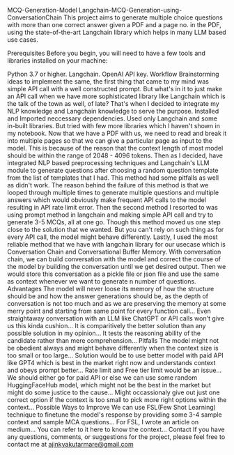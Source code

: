  MCQ-Generation-Model
 Langchain-MCQ-Generation-using-ConversationChain
This project aims to generate multiple choice questions with more than one correct answer given a PDF and a page no. in the PDF, using the state-of-the-art Langchain library which helps in many LLM based use cases.

Prerequisites
Before you begin, you will need to have a few tools and libraries installed on your machine:

Python 3.7 or higher.
Langchain.
OpenAI API key.
Workflow
Brainstorming ideas to implement the same, the first thing that came to my mind was simple API call with a well constructed prompt. But what's in it to just make an API call when we have more sophisticated library like Langchain which is the talk of the town as well, of late? That's when I decided to integrate my NLP knowledge and Langchain knowledge to serve the purpose.
Installed and Imported neccessary dependencies. Used only Langchain and some in-built libraries. But tried with few more libraries which I haven't shown in my notebook.
Now that we have a PDF with us, we need to read and break it into multiple pages so that we can give a particular page as input to the model. This is because of the reason that the context length of most model should be within the range of 2048 - 4096 tokens.
Then as I decided, have integrated NLP based preprocessing techniques and Langchain's LLM module to generate questions after choosing a random question template from the list of templates that I had. This method had some pitfalls as well as didn't work. The reason behind the failure of this method is that we looped through multiple times to generate multiple questions and multiple answers which would obviously make frequent API calls to the model resulting in API rate limit error.
Then the second method I resorted to was using prompt method in langchain and making simple API call and try to generate 3-5 MCQs, all at one go. Though this method moved us one step close to the solution that we wanted. But you can't rely on such thing as for every API call, the model might behave differently.
Lastly, I used the most reliable method that we have with langchain library for our usecase which is Conversation Chain and Conversational Buffer Memory. With conversation chain, we can build conversation with the model and correct the course of the model by building the conversation until we get desired output. Then we would store this conversation as a pickle file or json file and use the same as context whenever we want to generate n number of questions.
Advantages
The model will never loose its memory of how the structure should be and how the answer generations should be, as the depth of conversation is not too much and as we are preserving the memory at some merry point and starting from same point for every function call...
Even straightaway conversation with an LLM like ChatGPT or API calls won't give us this kinda cushion...
It is comparitively the better solution than any possible solution in my opinion...
It tests the reasoning ability of the candidate rather than mere comprehension...
Pitfalls
The model might not be obedient always and might behave differently when the context size is too small or too large... Solution would be to use better model with paid API like GPT4 which is best in the market right now and understands context and obeys prompt better...
Rate limit and Free tier limit would be an issue... We should either go for paid API or else we can use some random HuggingFaceHub model, which might not be the best in the market but might do some justice to the cause...
Might occassionaly give out just one correct option if the context is too small to pick more right options within the context...
Possible Ways to Improve
We can use FSL(Few Shot Learning) technique to finetune the model's response by providing some 3-4 sample context and sample MCA questions... For FSL, I wrote an article on medium... You can refer to it here to know the context...
Contact
If you have any questions, comments, or suggestions for the project, please feel free to contact me at ajinkyakutarmare@gmail.com
